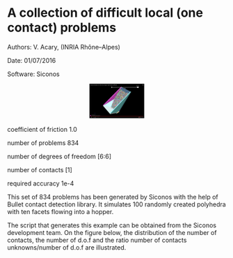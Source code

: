 A collection of difficult local (one contact) problems 
======================================================

Authors: V. Acary,  (INRIA Rhône–Alpes)

Date: 01/07/2016

Software: Siconos

<div align="center">
        <img width="25%" src="./Chute_1000.png" alt="About screen" title="Chute_1000.png"</img>
</div>

coefficient of friction 1.0

number of problems 834

number of degrees of freedom [6:6]

number of contacts [1]

required accuracy 1e-4

This set of 834 problems has been generated by Siconos with the help of Bullet contact detection library. It simulates 100 randomly created polyhedra with ten facets flowing into a hopper.

The script that generates this example can be obtained from the Siconos development team. On the figure below, the distribution of the number of contacts, the number of d.o.f and the ratio number of contacts unknowns/number of d.o.f are illustrated.


